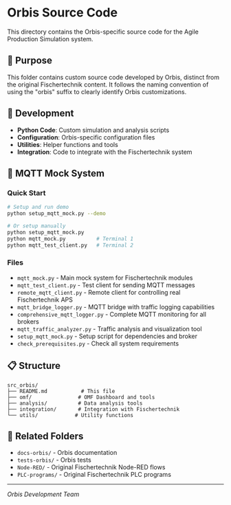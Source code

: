 # Orbis Source Code

This directory contains the Orbis-specific source code for the Agile Production Simulation system.

## 📁 Purpose

This folder contains custom source code developed by Orbis, distinct from the original Fischertechnik content. It follows the naming convention of using the "orbis" suffix to clearly identify Orbis customizations.

## 🚀 Development

- **Python Code**: Custom simulation and analysis scripts
- **Configuration**: Orbis-specific configuration files
- **Utilities**: Helper functions and tools
- **Integration**: Code to integrate with the Fischertechnik system

## 🔧 MQTT Mock System

### **Quick Start**
```bash
# Setup and run demo
python setup_mqtt_mock.py --demo

# Or setup manually
python setup_mqtt_mock.py
python mqtt_mock.py          # Terminal 1
python mqtt_test_client.py   # Terminal 2
```

### **Files**
- `mqtt_mock.py` - Main mock system for Fischertechnik modules
- `mqtt_test_client.py` - Test client for sending MQTT messages
- `remote_mqtt_client.py` - Remote client for controlling real Fischertechnik APS
- `mqtt_bridge_logger.py` - MQTT bridge with traffic logging capabilities
- `comprehensive_mqtt_logger.py` - Complete MQTT monitoring for all brokers
- `mqtt_traffic_analyzer.py` - Traffic analysis and visualization tool
- `setup_mqtt_mock.py` - Setup script for dependencies and broker
- `check_prerequisites.py` - Check all system requirements

## 📋 Structure

```
src_orbis/
├── README.md           # This file
├── omf/               # OMF Dashboard and tools
├── analysis/          # Data analysis tools
├── integration/       # Integration with Fischertechnik
└── utils/            # Utility functions
```

## 🔗 Related Folders

- `docs-orbis/` - Orbis documentation
- `tests-orbis/` - Orbis tests
- `Node-RED/` - Original Fischertechnik Node-RED flows
- `PLC-programs/` - Original Fischertechnik PLC programs

---

*Orbis Development Team* 